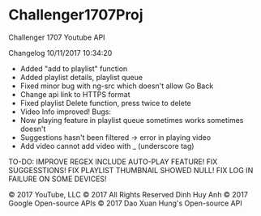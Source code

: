 # Challenger1707Proj
Challenger 1707 Youtube API

Changelog 10/11/2017 10:34:20
- Added "add to playlist" function
- Added playlist details, playlist queue
- Fixed minor bug with ng-src which doesn't allow Go Back
- Change api link to HTTPS format
- Fixed playlist Delete function, press twice to delete
- Video Info improved!
Bugs:
- Now playing feature in playlist queue sometimes works sometimes doesn't
- Suggestions hasn't been filtered -> error in playing video
- Add video cannot add video with _ (underscore tag)

TO-DO:
IMPROVE REGEX
INCLUDE AUTO-PLAY FEATURE!
FIX SUGGESSTIONS!
FIX PLAYLIST THUMBNAIL SHOWED NULL!
FIX LOG IN FAILURE ON SOME DEVICES!

© 2017 YouTube, LLC
© 2017 All Rights Reserved Dinh Huy Anh
© 2017 Google Open-source APIs
© 2017 Dao Xuan Hung's Open-source API
